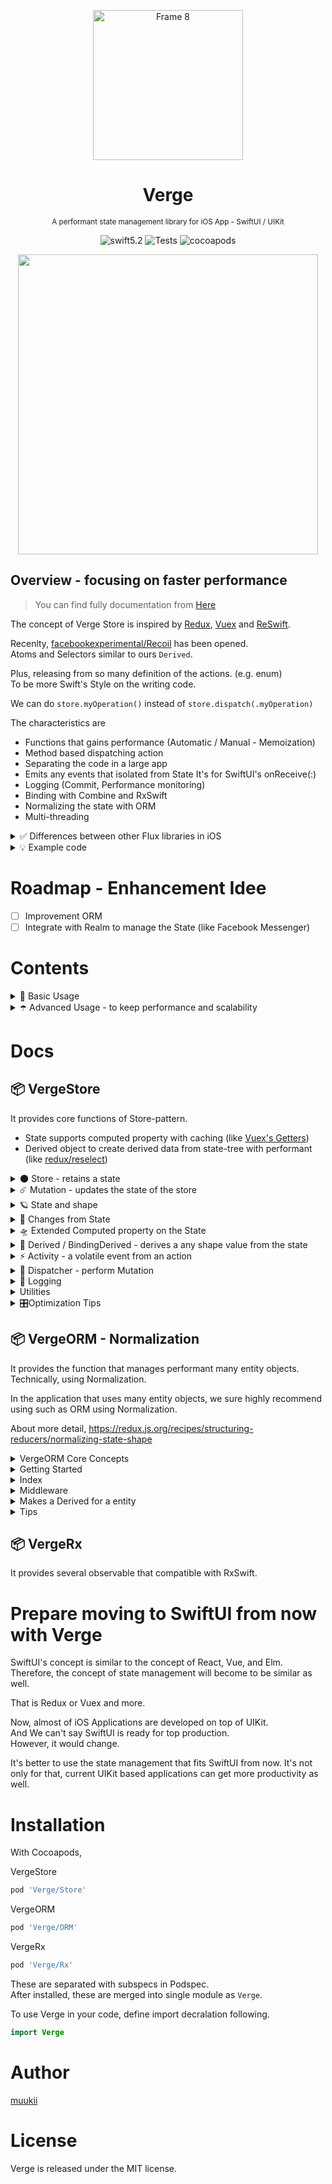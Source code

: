 <p align="center">
<img width="240" alt="Frame 8" src="https://user-images.githubusercontent.com/1888355/82828305-b6d2e880-9eeb-11ea-9c3b-7659da42b499.png">
</p>

<h1 align="center">Verge</h1>
<p align="center">
<sub>A performant state management library for iOS App - SwiftUI / UIKit</sub>
</p>

<p align="center">
<img alt="swift5.2" src="https://img.shields.io/badge/swift-5.2-ED523F.svg?style=flat"/>
<img alt="Tests" src="https://github.com/muukii/Verge/workflows/Tests/badge.svg"/>
<img alt="cocoapods" src="https://img.shields.io/cocoapods/v/Verge" />
</p>

<p align="center">
<img width="480px" src="https://user-images.githubusercontent.com/1888355/81477721-268e7580-9254-11ea-94fa-1c2135cdc16f.png"/>
</p>

## Overview - focusing on faster performance

> You can find fully documentation from [Here](#modules-overview)

The concept of Verge Store is inspired by [Redux](https://redux.js.org/), [Vuex](https://vuex.vuejs.org/) and [ReSwift](https://github.com/ReSwift/ReSwift).

Recenlty, [facebookexperimental/Recoil](https://github.com/facebookexperimental/Recoil) has been opened.  
Atoms and Selectors similar to ours `Derived`.

Plus, releasing from so many definition of the actions. (e.g. enum)<br>
To be more Swift's Style on the writing code.

We can do `store.myOperation()` instead of `store.dispatch(.myOperation)`

The characteristics are

* Functions that gains performance (Automatic / Manual - Memoization)
* Method based dispatching action
* Separating the code in a large app
* Emits any events that isolated from State It's for SwiftUI's onReceive\(:\)
* Logging \(Commit, Performance monitoring\)
* Binding with Combine and RxSwift
* Normalizing the state with ORM
* Multi-threading

<details><summary>✅ Differences between other Flux libraries in iOS</summary>
<p>

Firstly, Verge provides the functions to keep excellent performance in using Store-Pattern.

Verge focuses on using in the real-world.

For example, the application must have many features depends on its business.<br>
Such as the application might be getting complicated.

To solve this issue, we can choose Store-Pattern such as flux.

At a glance, Flux architecture is amazing.<br>
However, we have to follow the disadvantages behind it.

They are coming from the application runs with Data-Driven (Mostly).<br>
Data-Driven will cause some expensive calculations in the application that depends on the complexity of the application.<br>
Sometimes, we may face some performance issues we can't overlook it.

Redux and Vuex are already following that.

- Redux
  - reselect
  - ORM
- Vuex
  - Getters
  - ORM

Verge is trying to do that in iOS application with Swift.

Specifically:
- Derived (Similar to [facebookexperimental/Recoil](https://github.com/facebookexperimental/Recoil)'s Atom and Selector)
- ORM

</p>
</details>

<details><summary>💡 Example code</summary>
<p>

```swift
struct State: StateType {
  var name: String = ""
  var age: Int = 0
}

enum Activity {
  case somethingHappen
}

// 🌟with UIKit
class ViewController: UIViewController {
  
  ...  
  
  let store = Store<State, Activity>(initialState: .init(), logger: nil)
  
  ...
            
  func update(changes: Changes<State>) {
    
    changes.ifChanged(\.name) { (name) in
      nameLabel.text = name
    }
    
    changes.ifChanged(\.age) { (age) in
      ageLabel.text = age.description
    }
    
  }
}


// 🌟with SwiftUI
struct MyView: View {
  
  @EnvironmentObject var store: Store<State, Activity>
  
  var body: some View {
    Group {
      Text(store.state.name)
      Text(store.state.age)
    }
  }
}
```

</p>
</details>

# Roadmap - Enhancement Idee

- [ ] Improvement ORM
- [ ] Integrate with Realm to manage the State (like Facebook Messenger)

# Contents

<details><summary>🍐 Basic Usage</summary>


## 🍐 Basic Usage

To start to use Verge in our app, we use these domains:

* **State**
  * A type of state-tree that describes the data our feature needs.
* **Activity**
  * A type that describes an activity that happens during performs the action.
  * This instance won't be stored in anywhere. It would help us to perform something by event-driven.
  * Consider to use this depends on that if can be represented as a state.
  * For example, to present alert or notifcitaions by the action.
* **Action**
  * Just a method that a store or dispatcher defines.
* **Store**
  * A storage object to manage a state and emit activities by the action.
  * Store can dispatch actions to itself.
* **Dispatcher (Optional)**
  * A type to dispatch an action to specific store.
  * For a large application, to separate the logics each domain.
  
**Setup a Store**
  
Define a state
  
```swift
struct MyState {
  var count = 0
}
```

Define an activity

```swift
enum MyActivity {
  case countWasIncremented
}
```

Define a store that uses defined state and activity

```swift
class MyStore: Store<MyState, MyActivity> {

  init(dependency: Dependency) {
    super.init(initialState: .init(), logger: nil)
  }
  
}
```

We can create an instance from `Store` but we can put some dependencies (e.g. API client) with creating a sub-class of `Store`.

(If you don't need Activity, you can set `Never` there.)

And then, add an action in the store

```swift
class MyStore: Store<MyState, MyActivity> {

  init(dependency: Dependency) {
    super.init(initialState: .init(), logger: nil)
  }
  
  func incrementCount() {
    commit { 
      $0.count += 1
    }
  }
}
```

Yes, this point is most different with Redux. it's close to Vuex.<br>
Store knows what the application's needs.

For example, call that action.

```swift
let store = MyStore(...)
store.incrementCount()
```

There are some advantages:

- **Better Performance**
  - Swift can perform this action with Swift's method dispatching instead switch-case computing. 
- **Returns anything we need**
  - the action can return anything from that action (e.g. state or result)
  - If that action dispatch async operation, it can return `Future` object. (such as Vuex action)
  
Perform a commit asynchronously

```swift
func incrementCount() {
  DispatchQueue.main.async {
    commit { 
      $0.count += 1
    } 
  }
}
```

Send an activity from the action

```swift
func incrementCount() {
  commit { 
    $0.count += 1
  }
  send(.countWasIncremented)
}
```

**Use the store in SwiftUI**

(Currently, Verge's development is focusing on UIKit.)

```swift
struct MyView: View {
  
  @EnvironmentObject var store: MyStore
  
  var body: some View {
    Group {
      Text(store.state.name)
      Text(store.state.age)
    }
    .onReceive(session.store.activityPublisher) { (activity) in
      ...
    }
  }
}
```

**Use the store in UIKit**

In UIKit, UIKit doesn't work with differentiating.<br>
To keep better performance, we need to set a value if it's changed.

Verge publishes an object that contains previous state and latest state, Changes object would be so helpful to check if a value changed.

```swift
class ViewController: UIViewController {
    
  let store: MyStore
  
  var cancellable: VergeAnyCancellable?
  
  init(store: MyStore) {
    ...
    
    self.cancellable = store.sinkChanges { [weak self] changes in
      self?.update(changes: changes)
    }
    
  }
            
  private func update(changes: Changes<MyStore.State>) {
    
    changes.ifChanged(\.name) { (name) in
      nameLabel.text = name
    }
    
    changes.ifChanged(\.age) { (age) in
      ageLabel.text = age.description
    }
    
  }
}
```
</details>

<details><summary>☂️ Advanced Usage - to keep performance and scalability</summary>

## ☂️ Advanced Usage - to keep performance and scalability


**Adding a cachable computed property in a State**

We can add a computed property in a state to get a derived value with stored property,<br>
and that computed property works fine as well other stored property.

```swift
struct MyState {
  var items: [Item] = [] {
  
  var itemsCount: Int {
    items.count
  }
}
```

However, this patterns might cause an expensive cost of operation depends on how they computes. <br>
To solve it, Verge arrows us to define the computed property with another approach.

```swift
struct MyState: ExtendedStateType {

  var name: String = ...
  var items: [Int] = []
  
  struct Extended: ExtendedType {
    let filteredArray = Field.Computed<[Int]> {
      $0.items.filter { $0 > 300 }
    }
    .ifChanged(selector: \.largeArray)
  }
}
```

```swift
let store: MyStore

store.changes.computed.filteredArray
```

This defined computed array calculates only if changed specified value.<br>
That condition to re-calculate is defined with `.ifChanged` method in the example code.

And finally, it caches the result by first-time access and it returns cached value until if the source value changed.


**Making a slice of the state (Selector)**

We can create a slice object that derives a data from the state.

```swift
let derived: Derived<Int> = store.derived(.map(\.count))

// take a value
derived.value

// subscribe a value changes
derived.sinkChanges { (changes: Changes<Int>) in 
}
```

[Details here](https://muukii-app.gitbook.io/verge/docs-vergestore/derived-bindingderived)

**Creating a Dispatcher**

Store arrows us to define an action in itself, that might cause gain complexity in supporting a large application.<br>
To solve this, Verge offers us to create an object that dispatches an action to the store.<br>
We can separate the code of actions to keep maintainability.<br>
that also help us to manage a different type of dependencies.<br>

For example, the case of those dependencies different between logged-in and logged-out.

```swift
class MyDispatcher: MyStore.Dispatcher {
  func moreOperation() {
    commit {
      ...
    }
  }
}

let store: MyStore
let dispatcher = MyDispatcher(target: store)
```

Additionally, We can create a dispatcher that focuses the specified sub-tree of the state.<br>
You can check the detail of this from [our documentation](https://muukii-app.gitbook.io/verge/docs-vergestore/dispatcher).

</details>

# Docs

## 📦 VergeStore

It provides core functions of Store-pattern.

- State supports computed property with caching (like [Vuex's Getters](https://vuex.vuejs.org/guide/getters.html))
- Derived object to create derived data from state-tree with performant (like [redux/reselect](https://github.com/reduxjs/reselect))

<details><summary>🌑 Store - retains a state</summary>
<p>

**Store** 
-   a reference type object    
-   manages the state object that contains the application state    
-   commits **Mutation** to update the state

## Define a Store

```swift
struct State: StateType {
  var count: Int = 0
}

enum Activity {
  case happen
}

final class MyStore: Store<State, Activity> {
  
  init() {
    super.init(
      initialState: .init(),
      logger: DefaultStoreLogger.shared
    )
  }
   
}
```

## Add a Mutation

```swift
final class MyStore: Store<State, Activity> {

  func increment() {
    commit {
      $0.count += 0
    }
  }
  
}
```

## Commit the mutation

```swift
let store = MyStore()
store.increment()
```

</p>
</details>

<details><summary>☄️ Mutation - updates the state of the store</summary>
<p>

## What Mutation is
The only way to actually change state in a Store is by committing a mutation. 
Define a function that returns Mutation object. 
That expresses that function is Mutation

> Mutation does **NOT** allow to run asynchronous operation.

## To define mutations in the Store

```swift
struct MyState {
  var todos: [TODO] = []
}

class MyStore: Store<MyState, Never> {

  func addNewTodo(title: String) {
    commit { (state: inout MyState) in
      state.todos.append(Todo(title: title, hasCompleted: false))
    }
  }
  
}
```

## To run Mutation

```swift
let store = MyStore()
store.addNewTodo(title: "Create SwiftUI App")

print(store.state.todos)
// store.state.todos => [Todo(title: "Create SwiftUI App", hasCompleted: false)]
```

</p>
</details>

<details><summary>🪐 State and shape</summary>
<p>

## Using single state tree (Not enforced)

VergeStore uses a **single state-tree. (Recommended)** That means an object contains all of the application's state. With this, we can get to achieve **"single source of truth"**

That state is managed by **Store**. It process updating the state and notify updated events to the subscribers.

> 💡 VergeStore does support multiple state-tree as well. Depending on the case, we can create another Store instance.

## Add a computed property

```swift
struct State: StateType {
  
  var count: Int = 0
  
  var countText: String {
    return count.description
  }
  
}
```

Although in some of cases, the cost of computing might be higher which depends on how it create the value from stored properties.

## StateType protocol helps to modify

VergeStore provides `StateType` protocol as a helper.

It will be used in State struct that Store uses. `StateType` protocol is just providing the extensions to mutate easily in the nested state.

```swift
public protocol StateType {
}

extension StateType {

  public mutating func update<T>(target keyPath: WritableKeyPath<Self, T>, update: (inout T.Wrapped) throws -> Void) rethrows where T : VergeStore._VergeStore_OptionalProtocol

  public mutating func update<T>(target keyPath: WritableKeyPath<Self, T>, update: (inout T) throws -> Void) rethrows

  public mutating func update(update: (inout Self) throws -> Void) rethrows
}
```

> There is `ExtendedStateType` from StateType.
> This provies us to get more stuff that increases performance and productivity.

## Normalization

**If you put the data that has relation-ship or complicated structure into state tree, it would be needed normalization to keep performance. Please check VergeORM module**

[About more Normalization and why we need to do this]([https://redux.js.org/recipes/structuring-reducers/normalizing-state-shape/](https://redux.js.org/recipes/structuring-reducers/normalizing-state-shape/))

</p>
</details>

<details><summary>🌟 Changes from State</summary>
<p>

## Update UI from State

In subscribing the state and binding UI, it's most important to reduce the meaningless time to update UI.

What things are the meaningless? that is the update UI which contains no updates.

Basically, we can do this like followings

```swift
func updateUI(newState: State) {
  if self.label.text != newState.name {
    self.label.text = newState.name
  }
}
```

Although, this approach make the code a little bit complicated by increasing the code to update UI.

## Update UI when only the state changed

Store provides Changes<State> object.
It provides some functions to get the value from state with condition.

```swift
let store: Store<MyState, Never>

let changes: Changes<MyState> = store.changes

changes.ifChanged(\.name) { name in
  // called only name changed
}
```

## Subscribing the state

```swift
class ViewController: UIViewController {

  var subscriptions = Set<UntilDeinitCancellable>()
  
  let store: MyStore<MyState, MyActivity> 

  override func viewDidLoad() { 
  
    super.viewDidLoad()
  
    store.sinkChanges { [weak self] (changes) in
      // it will be called on the thread which committed
      self?.update(changes: changes)
    }
    .store(in: &subscriptions)
  }
  
  private func update(changes: Changes<MyState> {
    changes.ifChanged(\.name) { name in
      // called only name changed
    }
    ...
  }
  
}
```

</p>
</details>

<details><summary>🛸 Extended Computed property on the State</summary>
<p>

## Overview
A declaration to add a computed-property into the state. It helps to add a property that does not need to be stored-property. It's like Swift's computed property like following:

```swift
struct State {
 var items: [Item] = [] {

 var itemsCount: Int {
   items.count
 }
}
```

However, this Swift's computed-property will compute the value every state changed. It might become a serious issue on performance.

Compared with Swift's computed property and this, this does not compute the value every state changes, It does compute depend on specified rules.
That rules mainly come from the concept of Memoization.

Example code:

```swift
struct State: ExtendedStateType {

 var name: String = ...
 var items: [Int] = []

 struct Extended: ExtendedType {

   static let instance = Extended()

   let filteredArray = Field.Computed<[Int]> {
     $0.items.filter { $0 > 300 }
   }
   .dropsInput {
     $0.noChanges(\.items)
   }
 }
}
```

```swift
let store: MyStore<State, Never> = ...

let state = store.state

let result: [Int] = state.computed.filteredArray
```

## Instruction

### Computed Property on State

States may have a property that actually does not need to be stored property. In that case, we can use computed property.

Although, we should take care of the cost of the computing to return value in that. What is that case? Followings explains that.

> Computed concept is inspired from Vuex Getters. [https://vuex.vuejs.org/guide/getters.html](https://vuex.vuejs.org/guide/getters.html)

For example, there is itemsCount.

```swift
struct State {
  var items: [Item] = []
    
  var itemsCount: Int = 0
}
```

In order to become itemsCount dynamic value, it needs to be updated with updating items like this.

```swift
struct State {
  var items: [Item] = [] {
    didSet {
      itemsCount = items.count
    }
  }
    
  var itemsCount: Int = 0
}
```

We got it, but we don't think it's pretty simple. Actually we can do this like this.

```swift
struct State {
  var items: [Item] = [] {
  
  var itemsCount: Int {
    items.count
  }
}
```

With this, it did get to be more simple.

```swift
struct State {
  var items: [Item] = []
  
  var processedItems: [ProcessedItem] {
    items.map { $0.doSomeExpensiveProcessing() }
  }
}
```

As an example, Item can be processed with the something operation that takes expensive cost. We can replace this example with filter function. 

This code looks is very simple and it has got data from source of truth. Every time we can get correct data. However we can look this takes a lot of the computing resources. In this case, it would be better to use didSet and update data.

```swift
struct State {
  var items: [Item] = [] {
    didSet {
      processedItems = items.map { $0.doSomeExpensiveProcessing() }
    }
  }
  
  var processedItems: [ProcessedItem] = []
}
```

However, as we said, this approach is not simple. And this can not handle easily a case that combining from multiple stored property. Next introduces one of the solutions.


## Extended Computed Properties

VergeStore has a way of providing computed property with caching to reduce taking computing resource.

Keywords are:
-   ExtendedStateType    
-   ExtendedType
-   Field.Computed<T>
    
Above State code can be improved like following.

```swift
struct State: ExtendedStateType {

  var name: String = ...
  var items: [Int] = []
  
  struct Extended: ExtendedType {
  
    static let instance = Extended() 
    
    let filteredArray = Field.Computed<[Int]> {
      $0.items.filter { $0 > 300 }
    }
    .dropsInput {
      $0.noChanges(\.items)
    }
  }
}
```

To access that computed property, we can do the followings:

```swift
let store: MyStore<State, Never> = ...

let state = store.state

let result: [Int] = state.computed.filteredArray
```

`store.computed.filteredArray` will be updated only when items updated. Since the results are stored as a cache, we can take value without computing.

Followings are the steps describes when it computes while paying the cost.

```swift
let store: MyStore<State, Never> = ...

// It computes
store.state.computed.filteredArray

// no computes because results cached with first-time access
store.state.computed.filteredArray

// State will change but no affects items
store.commit {
  $0.name = "Muukii"
}

// no computes because results cached with first-time access
store.state.computed.filteredArray

// State will change with it affects items
store.commit {
  $0.items.append(...)
}

// It computes new value
store.state.computed.filteredArray
```

</p>
</details>

<details><summary>🌙 Derived / BindingDerived - derives a any shape value from the state</summary>
<p>

> **Derived** is inspired by [redux/reselect](https://github.com/reduxjs/reselect).

Derived's functions are:
-   Computes the derived data from the state tree
-   Emit the updated data with updating Store
-   Supports subscribe the data
-   Supports Memoization

## Overview
### Setting up the Store

```swift
struct State {
  var title: String = ""
  var count: Int = 0
}

let store = StoreBase<State, Never>(initialState: .init(), logger: nil)
```

### Create a Derived object

```swift
let derived: Derived<Int> = store.derived(.map(\.count))

// we can write also this.
// However, we recommend do above way as possible
// because it enables cache.
let derived: Derived<Int> = store.derived(.map { $0.count })
```

Derived is an object (reference type). It provides a latest value from a store.
This supports getting the value ad-hoc or subscribing the value updating.

## Take a value
Derived allows us to take the latest value at the time.

```swift
let value: Int = derived.value
```

## Subscribe the latest value Derived provides

Derived allows us to subscribe to the updated value.

```swift
let cancellable = derived.sinkValue { (changes: Changes<Int>) in 
}
```

> ✅ 
> Please, carefully handle a cancellable object. A concealable object that returns that subscribe method is similar to AnyCancellable of Combine.framework. We need to retain that until we don't need to get the update event.

## Supports other Reactive Frameworks
We might need to use some Reactive framework to integrate other sequence. Derived allows us to make to a sequence from itself. Currently, it supports Combine.framework and RxSwift.framework.

### + Combine

```swift
derived
  .valuePublisher()
  .sink { (changes: Changes<Int>) in
  
  }
```

### + RxSwift

> 💡You need to install VergeRx module to use this.

```swift
derived.rx
  .changesObservable()
  .subscribe(onNext: { (changes: Changes<Int>) in
  
  })
```

## Memoization to keep good performance

Mostly Derived is used for projecting the specified shape from the source object. 
And some cases may contain an expensive operation. In that case, we can consider to tune Memoization up.​ 
We can see the detail of Memoization from below link.

[Wiki - Memoization]([https://en.wikipedia.org/wiki/Memoization](https://en.wikipedia.org/wiki/Memoization))

## Suppress the map operation that projects no changes

In create Derived method, we can get the detail that how we suppress the no need updating and updated event.

```swift
extension StoreType {

  public func derived<NewState>(
    _ memoizeMap: MemoizeMap<Changes<State>, NewState>,
    dropsOutput: @escaping (Changes<NewState>) -> Bool = { _ in false }
  ) -> Derived<NewState>
  
}
```

</p>
</details>

<details><summary>⚡️ Activity - a volatile event from an action</summary>
<p>

## What activity does
VergeStore supports send some events that won't be stored on state.
Even if an application runs with Data-Driven, it might have some issues that not easy to something with Data-Driven.
For example, something that would happen with the timer's trigger. This case is not easy with expressing state.
Activity helps that can do easily.
This means VergeStore can use Event-Driven from Data-Driven partially.
We think it's not so special concept. SwiftUI supports these use cases as well that using Combine's Publisher.

```swift
func onReceive<P>(_ publisher: P, perform action: @escaping (P.Output) -> Void) -> some View where P : Publisher, P.Failure == Never
```

[Apple's SwiftUI Ref]([https://developer.apple.com/documentation/swiftui/view/3365935-onreceive](https://developer.apple.com/documentation/swiftui/view/3365935-onreceive))

## Sends Activity

In sample code following this

```swift
final class MyStore: Store<State, Never>
```

`Never` means no activity.
To send activity to subscriber, starting from defining the Activity.

```swift
struct State {
    
}

enum Activity {
  case didSendMessage
}

final class MyStore: Store<State, Activity> {
    
  init() {
    super.init(initialState: .init(), logger: DefaultLogger.shared)
  }
  
  func sendMessage() {
    send(.didSendMessage)
  }
}
```

> In this sample, Store has DispatcherType. If you create the application not so much complicated, you don't need separate Store and Dispatcher.

```swift
let store = Store()

store
  .activityPublisher
  .sink { event in
    // do something
  }
  .store(in: &subscriptions)
```

</p>
</details>

<details><summary>🚀 Dispatcher - perform Mutation</summary>
<p>

## What Dispatcher does

Dispatcher's needs is **to update the state that Store manages** and to **manage dependencies to create Mutation and Action.**

**Dispatcher does not have own state. Dispatcher runs with Store.**

**Example**

```swift
class MyDispatcher: MyStore.Dispatcher {

}

let store = MyStore()
let dispatcher = MyDispatcher(target: store)
```

> 💡 
> Actual type of MyStore.Dispatcher is DispatcherBase<State, Never> It is a typealias to write shortly.

Managing dependencies code

```swift
class MyDispatcher: MyStore.Dispatcher {

  let apiClient: APIClient

  init(apiClient: APIClient, target store: StoreBase<RootState>) {
    self.apiClient = apiClient
    super.init(target: store)
  }
}

let store = MyStore()
let apiClient = APIClient()
let dispatcher = MyDispatcher(apiClient: apiClient, target: store)
```

## Create multiple Dispatcher

![image](https://user-images.githubusercontent.com/1888355/82821486-28586a00-9edf-11ea-8c98-062eafcc4f16.png)

We can create multiple Dispatcher each use-cases.

For example, In case the timing of getting dependencies that to be needed by run Action or Mutation is different, it will not be easy to define in the one dispatcher. We will have the optional properties in there.

In this case, creating multiple dispatchers will help us. Define the dispatcher each the timing of getting dependencies.

```swift
class LoggedInDispatcher: MyStore.Dispatcher {
  
  let apiClientNeedsAuthToken = ...
  ...
}

class LoggedOutDispatcher: DispatcherBase<RootState> {

  let apiClientWithoutAuthToken = ...
  ...
}

let store = MyStore()
let loggedInDispatcher = LoggedInDispatcher(...)
let loggedOutDispatcher = LoggedOutDispatcher(...)
```

</details>

<details><summary>🔭 Logging</summary>

## Start logging from DefaultStoreLogger
DefaultStoreLogger is the pre-implemented logger that send the logs to OSLog.
To enable logging, set the logger instance to Store's initializer.

```swift
Store<MyState, MyActivity>.init(
  initialState: ...,
  logger: DefaultStoreLogger.shared // 🤩
)
```

Mainly, we can monitor log about commit in Xcode's console and Terminal.app

```
2020-05-25 23:47:06.884304+0900 VergeStoreDemoSwiftUI[84086:2813713] [Commit] {
  "store" : "VergeStore.Store<VergeStoreDemoSwiftUI.SessionState, Swift.Never>()",
  "tookMilliseconds" : 0.19299983978271484,
  "trace" : {
    "createdAt" : "2020-05-25T14:47:06Z",
    "file" : "\/Users\/muukii\/.ghq\/github.com\/muukii\/Verge\/worktree\/space1\/Sources\/VergeStoreDemoSwiftUI\/Session.swift",
    "function" : "submitNewPost(title:from:)",
    "line" : 129,
    "name" : ""
  },
  "type" : "commit"
}
```

## Creating a customized logger

If you need a customized logger, you can create that with `StoreLogger` protocol.

```swift
public protocol StoreLogger {
  
  func didCommit(log: CommitLog)
  
  func didCreateDispatcher(log: DidCreateDispatcherLog)
  func didDestroyDispatcher(log: DidDestroyDispatcherLog)
}
```

</details>

<details><summary>Utilities</summary>

## Fragment\<State>

## Fragment helps compare if state was updated without Equatable

‌In a single state tree, comparing for reducing the number of updates would be most important for keep performance. However, implementing Equatable is not easy basically. Instead, adding a like flag that indicates updated itself, it would be easy

## Actually, we need to get to flag that means different, it no need to be equal

Actually, we need to get to flag that means **different**, it no need to be **equal**.

## Fragment does embed state with flag‌

Now we can use Fragment struct that is a container for wrapping inside state up. With dynamicMemberLookup, we can access the properties without new property. Fragment has `UpdatedMarker`, we can compare if the state was updated with this.

```swift
struct YourState {
  var name: String = ...
}

struct AppState {

  @Fragment var yourState YourState = .init()
}

appState.yourState.name

// get unique value that indicates updated to compare with previous value.
// this value would be updated on every mutation of this tree.
appState.$yourState.counter.value 
```

</details>

<details><summary>🎛Optimization Tips</summary>

## Writing high-performance state-management

> WIP

* ExtendedComputedProperty

</details>

## 📦 VergeORM - Normalization

It provides the function that manages performant many entity objects.<br>
Technically, using Normalization.

In the application that uses many entity objects, we sure highly recommend using such as ORM using Normalization.

About more detail,
https://redux.js.org/recipes/structuring-reducers/normalizing-state-shape

<details><summary>VergeORM Core Concepts</summary>
<p>

VergeORM is a library to manage Object-Relational Mapping in the value-type struct.

It provides to store with Normalization and accessing easier way.
Basically, If we do Normalization without any tool, accessing would be complicated.

The datastore can be stored anywhere because it's built by struct type.
It allows that to adapt to state-shape already exists.

```swift
struct YourAppState: StateType {
  
  // VergeORM's datastore 
  struct Database: DatabaseType {
  
    ...
    // We will explain this later.
  }
      
  // Put Database anywhere you'd like  
  var db: Database = .init()

  ... other states
}
```

## Stores data with normalization

Many applications manage a lot of entities. Single state-tree requires work similar to creating database schema. The state shape is most important, otherwise performance issue will appear when your application grows.

‌
To avoid this, we should do **Normalize** the State Shape. About Normalizing state shape, [Redux documentation](https://redux.js.org/recipes/structuring-reducers/normalizing-state-shape) explains it so good. VergeORM provides several helper methods to normalize state shape.

-   Supports find, insert, delete with easy plain implementations.    
-   Supports batch update with context, anywhere it can abort and revert to current state.

</p>
</details>

<details><summary>Getting Started</summary>

## Create Database struct

**Database struct** contains the tables for each Entity. As a struct object, that allows to manage history and it can be embedded on the state that application uses.
‌
-   Database struct    
    -   Book entity        
    -   Author entity

## Add DatabaseType protocol to your database struct

```swift
struct Database: DatabaseType {
}
```

`DatabaseType` protocol has several constraints and provides functions with that. To satisfy those constraints, make it like following

```swift
struct Database: DatabaseType {

  struct Schema: EntitySchemaType {

  }

  struct Indexes: IndexesType {

  }

  var _backingStorage: BackingStorage = .init()
}
```

## Register EntityTable

As an example, suppose we have Book and Author entities.

```swift
struct Book: EntityType {

  typealias IdentifierType = String

  var entityID: EntityID {
    .init(rawID)
  }

  let rawID: String
}

struct Author: EntityType {

  typealias IdentifierType = String

  var entityID: EntityID {
    .init(rawID)
  }

  let rawID: String
}
```

By conforming to `EntityType` protocol, it can be used by Database as Entity. It needs `rawID` and you can set whatever type your Entity needs.

And then, add these entities to Schema object.

```swift
struct Database: DatabaseType {

  struct Schema: EntitySchemaType {
    let book = Book.EntityTableKey()
    let author = Book.EntityTableKey()
  }

  struct Indexes: IndexesType {
    // In this time, we don't touch here.
  }

  var _backingStorage: BackingStorage = .init()
}
```

Finally, you can use Database object like this.

```swift
let db = RootState.Database()

let bookEntityTable: EntityTable<Book, Read> = db.entities.book
```

You can get aEntityTable object for Book.
And then you can use these methods.

```swift
bookEntityTable.all()
bookEntityTable.find(by: <#T##VergeTypedIdentifier<Book>#>)
bookEntityTable.find(in: <#T##Sequence#>)
```

> 💡
> These syntax are realized by Swift's dynamicMemberLookup. If you have curiosity, please check out the source-code.

## Update Database

To update Database object(Insert, Update, Delete), use `performbatchUpdates` method.

```swift
db.performBatchUpdates { (context) in
  // Put the updating code here
}
```

Example:
```swift
db.performBatchUpdates { (context) in
  let book = Book(rawID: "some")
  context.book.insert(book)
}

// db.entities.book.count == 1
```

</details>

<details><summary>Index</summary>

## To find the entity faster, Index.

As shown in the Getting Started section, we can get entities by the following code.

```swift
let db =  RootState.Database()

db.bookEntityTable.all()

db.bookEntityTable.find(by: <#T##VergeTypedIdentifier<Book>#>)

db.bookEntityTable.find(in: <#T##Sequence#>)
```

To do this, we need to manage the Identifier of the entity and additionally, to get an array of entities, we need to manage the order of Identifier.

To do this, VergeORM provides Index feature. Index manages the set of identifiers in several structures.

> 💡
> Meaning of Index might be a bit different than RDB's Index. At least, Index manages identifiers to find the entity faster than linear search.

Currently, we have the following types,‌
-   **OrderedIDIndex**    
    -   [EntityID]        
    -   Manages identifiers in an ordered collection           
-   **GroupByEntityIndex**
    -   [EntityID : [EntityID]]
    -   Manages identifiers that are grouped by another identifier
-   **HashIndex**
	-  [Key : EntityID]
	-  Manages identifiers with hashable keys
-   **SetIndex**
    -   Set<EntityID>
-   **GroupByKeyIndex**    
    -   [Key : [EntityID]]
            
## Register Index

Let's take a look at how to register Index. The whole index is here.

```swift
struct Database: DatabaseType {

  struct Schema: EntitySchemaType {
    let book = Book.EntityTableKey()
    let author = Book.EntityTableKey()
  }

  struct Indexes: IndexesType {
    // 👋 Here!
  }

  var _backingStorage: BackingStorage = .init()
}
```

Indexes struct describes the set of indexes. All of the indexes managed by VergeORM would be here.

For now, we add a simple ordered index just like this.

```swift
struct Indexes: IndexesType {
  let allBooks = IndexKey<OrderedIDIndex<Schema, Book>>()
  // or OrderedIDIndex<Schema, Book>.Key()
}
```

With this, now we have index property on DatabaseType.indexes.

```swift
let allBooks = state.db.indexes.allBooks
// allBooks: OrderedIDIndex<Database.Schema, Book>
```

## Read Index

**Accessing indexes**

```swift
// Get the number of ids
allBooks.count

// Take all ids
allBooks.forEach { id in ... }

// Get the id with location
let id: Book.ID = allBooks[0]
```

Fetch the entities from index

```swift
let books: [Book] = state.db.entities.book.find(in: state.db.indexes.allBooks)
// This syntax looks is a bit verbose.
// We will take shorter syntax.
```

## Write Index

To write index is similar with updating entities. Using `performBatchUpdates` , add or delete index through the `context` .

```swift
state.db.performBatchUpdates { (context) -> Book in

  let book = Book(rawID: id.raw, authorID: Author.anonymous.id)
  context.insertsOrUpdates.book.insert(book)

  // Here 👋
  context.indexes.allBooks.append(book.id)

}
```

Since Index is updated manually here, you might want to manage it automatically.
Using **Middleware**, it's possible.

</details>

<details><summary>Middleware</summary>
## Perform any operation for each of all updates

Using Middleware, you can perform any operation for each of all updates.
‌
For example,
-   Manage Index according to updated entities, for each of all updates

## Register Middleware

In DatabaseType protocol, we can return the set of middlewares. This property would be called for each update.

```swift
struct Database: DatabaseType {

  ...

  var middlewares: [AnyMiddleware<RootState.Database>] {
    [
      // Here
    ]
  }  
}
```

We can return `MiddlewareType` object here. However since it's a generic protocol, it needs to wrap up with AnyMiddleware object to return as an array.

**struct AnyMiddleware**

```swift
public struct AnyMiddleware<Database> : MiddlewareType where Database : VergeORM.DatabaseType {

    public init<Base>(_ base: Base) where Database == Base.Database, Base : VergeORM.MiddlewareType

    public init(performAfterUpdates: @escaping (DatabaseBatchUpdateContext<Database>) -> ())

    public func performAfterUpdates(context: DatabaseBatchUpdateContext<Database>)
}
```

**To wrap your middleware up with AnyMiddleware**

```swift
public struct MyMiddleware<Database: DatabaseType>: MiddlewareType {
  ...
}

let middleware = MyMiddleware()
AnyMiddleware<Database>(middleware)
```

To create anonymous middleware using AnyMiddleware

```swift
AnyMiddleware<Database>(performAfterUpdates: { (context) in

  // ... any operation

})
```

## What middleware handles

-   performs any operation with context after updating of batch-updates completed.    
    -   `MiddlewareType.performAfterUpdates`
    
## Create Middleware

```swift
let autoIndex = AnyMiddleware<RootState.Database>(performAfterUpdates: { (context) in

  let ids = context.insertsOrUpdates.author.all().map { $0.id }
  context.indexes.bookMiddleware.append(contentsOf: ids)

})
```

This sample code adds identifier of Author that added on batch-updates.
This means it manages Index automatically.
Finally, returns this object on middlewares property.

```swift
let autoIndex = ...

struct Database: DatabaseType {

  ...

  var middlewares: [AnyMiddleware<RootState.Database>] {
    [
      autoIndex
    ]
  }  
}
```


</details>

<details><summary>Makes a Derived for a entity</summary>

## To create getter, Add DatabaseEmbedding protocol to your state-tree.

```swift
struct RootState: DatabaseEmbedding {

  static let getterToDatabase: (RootState) -> RootState.Database = { $0.db }

  struct Database: DatabaseType {
    ...       
  }

  var db = Database()
}
```

## Create getter from entity id

```swift
let id = Book.EntityID.init("some")

let derived: Book.Derived = storage.derived(from: id)
```

## Get entity from Getter

```swift
let entity: Book = getter.value.wrapped
```

VergeORM supports create MemoizeSelector from Storage or Store.

</details>

<details><summary>Tips</summary>

## Access to DB partially

We may want to create common accessing code with using protocol if we have multiple database object.

```swift
protocol Partial {
  var author: Author.EntityTableKey { get }
}

struct Database: DatabaseType {
  
  struct Schema: EntitySchemaType, Partial {
    let book = Book.EntityTableKey()
    let author = Author.EntityTableKey()
  }
  
  struct Indexes: IndexesType {
  }
    
  var _backingStorage: BackingStorage = .init()
}
```

```swift
func access<DB: DatabaseType>(db: DB) -> Int where DB.Schema : Partial {
  db.entities.author.all().count
}
```

Inside of access function, it supports only accessing to entity Partial protocol has.

</details>

## 📦 VergeRx

It provides several observable that compatible with RxSwift.

# Prepare moving to SwiftUI from now with Verge

SwiftUI's concept is similar to the concept of React, Vue, and Elm. <br>
Therefore, the concept of state management will become to be similar as well.

That is Redux or Vuex and more.

Now, almost of iOS Applications are developed on top of UIKit.<br>
And We can't say SwiftUI is ready for top production. <br>
However, it would change.

It's better to use the state management that fits SwiftUI from now. It's not only for that, current UIKit based applications can get more productivity as well.

# Installation

With Cocoapods,

VergeStore

```ruby
pod 'Verge/Store'
```

VergeORM

```ruby
pod 'Verge/ORM'
```

VergeRx

```ruby
pod 'Verge/Rx'
```

These are separated with subspecs in Podspec.<br>
After installed, these are merged into single module as `Verge`.

To use Verge in your code, define import decralation following.

```swift
import Verge
```

# Author

[muukii](https://github.com/muukii)

# License

Verge is released under the MIT license.


<!--stackedit_data:
eyJoaXN0b3J5IjpbMTEzNjI1ODgxNSwtNzE4NTYxMDYsNzczND
E3MTIwLC0yMTU4NDY5OTQsODY2MjcwNzg1LC0xODcyMTI3NzE3
LC0zODI2MDIyOSw3MjcxNTU2OTIsLTEzNTAyMjQzNjEsMTIzNj
c2NTM2LDc1ODk5OTkzMywxMDczNTQ2MjgxLDgxOTAyOTEyLDE5
ODQzNDQ2NjcsMTYyMDcyODMyLC0xMDE5MDgzMjk4LDgyMzk2NT
g5NCwtMTk4MjYxODI2MCwtMTIzNDIzNDgyOV19
-->